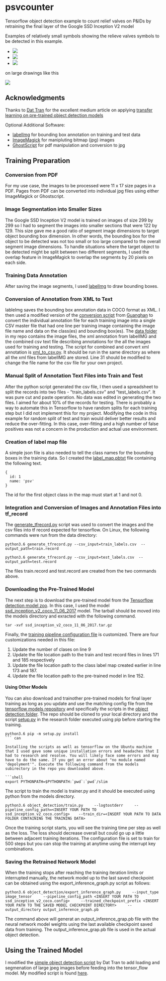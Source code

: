 # psvcounter
Tensorflow object detection example to count relief valves on P&IDs by retraining the final layer of the Google SSD Inception V2 model

Examples of relatively small symbols showing the relieve valves symbols to be detected in this example. <br>
<ul>
<li><img src="https://github.com/siddiqaa/psvcounter/blob/master/presentation_materials/Images/page_10%40_1214.jpg"></li>
<li><img src="https://github.com/siddiqaa/psvcounter/blob/master/presentation_materials/Images/page_19@_157.jpg"></li>
<li><img src="https://github.com/siddiqaa/psvcounter/blob/master/presentation_materials/Images/page_7@_216.jpg"></li>
</ul>

on large drawings like this

<img src="http://ptgmedia.pearsoncmg.com/images/chap1_9780132618120/elementLinks/01fig07_alt.jpg"><br>

<h2>Acknowledgments</h2>

Thanks to <a href="https://github.com/datitran">Dat Tran</a> for the excellent medium article on applying <a href="https://medium.com/towards-data-science/how-to-train-your-own-object-detector-with-tensorflows-object-detector-api-bec72ecfe1d9">transfer learning on pre-trained object detection models</a>

Optional Additional Software:
<ul>

<li> <a href = "https://github.com/tzutalin/labelImg">labelImg</a> for bounding box annotation on training and test data</li>
<li> <a href = "http://www.imagemagick.org/script/index.php">ImageMagick</a> for manipluting bitmap (jpg) images</li>
<li> <a href = "https://www.ghostscript.com/">GhostScript</a> for pdf manipulation and conversion to jpg</li>

</ul>

<h2>Training Preparation</h2>

<h3>Conversion from PDF</h3>

For my use case, the images to be processed were 11 x 17 size pages in a PDF. Pages from PDF can be converted into individual jpg files using either ImageMagick or Ghostscript.

<h3>Image Segmentation into Smaller Sizes</h3>

The Google SSD Inception V2 model is trained on images of size 299 by 299 so I had to segment the images into smaller sections that were 122 by 129. This size gave me a good ratio of segment image dimensions to target object bounding box dimension. In other words, the bounding box for the object to be detected was not too small or too large compared to the overall segment image dimensions. To handle situations where the target object to be detected might be split between two different segments, I used the overlap feature in ImageMagick to overlap the segments by 20 pixels on each side.

<h3>Training Data Annotation</h3>

After saving the image segments, I used <a href="https://github.com/tzutalin/labelImg">labelImg</a> to draw bounding boxes.

<h3>Conversion of Annotation from XML to Text</h3>

lableImg saves the bounding box annotation data in COCO format as XML. I then used a modified version of the <a href="https://github.com/Guanghan/darknet/blob/master/scripts/voc_label.py">conversion script</a> from <a href="https://github.com/Guanghan">Guanghan</a> to convert the individual annotation file for each trainiing image into a single CSV master file that had one line per training image containing the image file name and data on the class(es) and bounding box(es). The <a href="https://github.com/siddiqaa/psvcounter/tree/master/data">data folder</a> in my repo contains the image files, the xml annotation from labelIMG and the combined csv text file describing annotations for the all the images used for training and testing. The script for combined and convert xml annotation is <a href="https://github.com/siddiqaa/psvcounter/blob/master/data/xml_to_csv.py">xml_to_csv.py</a>. It should be run in the same directory as where all the xml files from labelIMG are stored. Line 31 should be modified to change the file name for the csv file for your own project.

<h3>Manual Split of Annotation Text Files into Train and Test</h3>

After the python script generated the csv file, I then used a spreadsheet to split the records into two files - "train_labels.csv" and "test_labels.csv". It was pure cut and paste operation. No data was edited in generating the two files. I aimed for about 10% of the records for testing. There is probably a way to automate this in Tensorflow to have random splits for each training step but I did not implement this for my project. Modifying the code in this example for random split of test and train would deliver better results and reduce the over-fitting. In this case, over-fitting and a high number of false positives was not a concern in the production and actual use environment.

<h3>Creation of label map file</h3>

A simple json file is also needed to tell the class names for the bounding boxes in the training data. So I created the <a href="https://github.com/siddiqaa/psvcounter/blob/master/data/label_map.pbtxt">label_map.pbtxt</a> file containing the following text.<br>
```
{
  id: 1
  name: 'psv'
}
```
The id for the first object class in the map must start at 1 and not 0.

<h3>Integration and Conversion of Images and Annotation Files into tf_record</h3>

The <a href="https://github.com/siddiqaa/psvcounter/blob/master/data/generate_tfrecord.py">generate_tfrecord.py</a> script was used to convert the images and the csv files into tf record expected for tensorflow. On Linux, the following commands were run from the data directory:<br>
```shell
python3.6 generate_tfrecord.py --csv_input=train_labels.csv  --output_path=train.record

python3.6 generate_tfrecord.py --csv_input=test_labels.csv  --output_path=test.record
```

The files train.record and test.record are created from the two commands above.

<h3>Downloading the Pre-Trained Model</h3>

The next step is to download the pre-trained model from the <a href="https://github.com/tensorflow/models/blob/master/research/object_detection/g3doc/detection_model_zoo.md">Tensorflow detection model zoo</a>. In this case, I used the model <a href="http://download.tensorflow.org/models/object_detection/ssd_inception_v2_coco_11_06_2017.tar.gz">ssd_inception_v2_coco_11_06_2017</a> model. The tarball should be moved into the models directory and exracted with the following command.<br>
```shell
tar -xvf ssd_inception_v2_coco_11_06_2017.tar.gz
```

Finally, the <a href="https://github.com/siddiqaa/psvcounter/blob/master/models/ssd_inception_v2_coco.config">training pipeline configuration file</a> is customized. There are four customizations needed in this file:
<ol>
<li>Update the number of clases on line 9</li>
<li>Update the file location path to the train and test record files in lines 171 and 185 respectively</li>
<li>Update the file location path to the class label map created earlier in line 173 and 187.</li>
<li>Update the file location path to the pre-trained model in line 152.</li>
</ol>

<h4>Using Other Models</h4>
You can also download and trainother pre-trained models for final layer training as long as you update and use the matching config file from the <a href="https://github.com/tensorflow/models/tree/master/research/object_detection/samples/configs>example config files in the repo</a>.

<h2>Training</h2>
<h3>Downloading the Training Scripts</h3>
Finally, everything is ready to train. Training is done using scripts from the <a href="https://github.com/tensorflow/models">tensorflow models repository</a> and specifically the scripts in the <a href="https://github.com/tensorflow/models/tree/master/research/object_detection">object detection folder</a>. The repo should be cloned to your local directory and the script <a href="https://github.com/tensorflow/models/blob/master/research/setup.py">setup.py</a> in the research folder executed using pip before starting the training. <br>

```shell
python3.6 pip -m setup.py install
``` can 

Installing the scripts as well as tensorflow on the Ubuntu machine that I used gave some unique installation errors and headaches that I had to research and resolve. You will likely face some errors and may have to do the same. If you get an error about "no module named 'depolyment'". Execute the following command from the models subirectory in the repo you downloaded above.

```shell
export PYTHONPATH=$PYTHONPATH:`pwd`:`pwd`/slim
```

The script to train the model is trainer.py and it should be executed using python from the models directory.

```shell
python3.6 object_detection/train.py     --logtostderr     --pipeline_config_path=<INSERT YOUR PATH TO ssd_inception_v2_coco.config>    --train_dir=<INSERT YOUR PATH TO DATA FOLDER CONTAINING THE TRAINING DATA>
```

Once the training script starts, you will see the training time per step as well as the loss. The loss should decrease overall but could go up a little between adjacent training iterations. The configuration file is set to train for 500 steps but you can stop the training at anytime using the interrupt key combinations.


<h3>Saving the Retrained Network Model</h3>
When the training stops after reaching the training iteration limits or interrupted manually, the network model up to the last saved checkpoint can be obtained using the export_inference_graph.py script as follows:

```shell
python3.6 object_detection/export_inference_graph.py     --input_type image_tensor     --pipeline_config_path <INSERT YOUR PATH TO ssd_inception_v2_coco.config>     --trained_checkpoint_prefix <INSERT YOUR PATH TO THE SAVED MODEL CHECKPOINT DIRECTORY>     --output_directory output_inference_graph.pb
```

The command above will generat an output_inference_grap.pb file with the neural network model weights using the last available checkpoint saved data from training. The output_inference_grap.pb file is used in the actual object detection.

<h2>Using the Trained Model</h2>

I modified the <a href="https://github.com/datitran/object_detector_app/blob/master/object_detection_app.py">simple object detection script</a> by Dat Tran to add loading and segmenation of large jpeg images before feeding into the tensor_flow model. My modified script is found <a href="https://github.com/siddiqaa/psvcounter/blob/master/DetectPSVs.py">here</a>.

